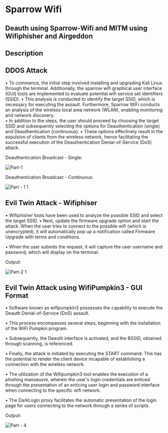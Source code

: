 # Sparrow Wifi 

## Deauth using Sparrow-Wifi and MITM using Wifiphisher and Airgeddon

## Description

## DDOS Attack

•	To commence, the initial step involved installing and upgrading Kali Linux through the terminal. Additionally, the sparrow wifi graphical user interface (GUI) tools are implemented to evaluate potential wifi service set identifiers (SSID). 
• This analysis is conducted to identify the target SSID, which is necessary for executing the assault. Furthermore, Sparrow WiFi conducts an analysis of the wireless local area network (WLAN), enabling monitoring and network discovery.  
• In addition to the steps, the user should proceed by choosing the target SSID and subsequently selecting the options for Deauthentication (single) and Deauthentication (continuous). 
• These options effectively result in the expulsion of clients from the wireless network, hence facilitating the successful execution of the Deauthentication Denial-of-Service (DoS) attack.

Deauthentication Broadcast - Single:

![Part-1](https://github.com/Ibarsjoel1234/Sparrow-Wifi/assets/35426719/f5f0433f-1b9b-4639-a76d-ad71cdbd11ab)


Deauthentication Broadcast - Continuous:

![Part - 1 1](https://github.com/Ibarsjoel1234/Sparrow-Wifi/assets/35426719/af670ef6-a386-4c25-9854-df71e41ae1ac)


## Evil Twin Attack - Wifiphiser

• Wifiphisher tools have been used to analyze the possible SSID and select the target SSID. • Next, update the firmware upgrade option and start the attack. When the user tries to connect to the possible wifi (which is unencrypted), it will automatically pop up a notification called Firmware Upgrade with terms and conditions. 

• When the user submits the request, it will capture the user username and password, which will display on the terminal. 

Output:


![Part-2 1](https://github.com/Ibarsjoel1234/Sparrow-Wifi/assets/35426719/9021e081-bcab-43a8-9c58-328320ff370c)


## Evil Twin Attack using WifiPumpkin3 - GUI Format


• Software known as wifipumpkin3 possesses the capability to execute the Deauth Denial-of-Service (DoS) assault. 

• This process encompasses several steps, beginning with the installation of the WiFi Pumpkin program.

• Subsequently, the Deauth interface is activated, and the BSSID, obtained through scanning, is referenced. 

• Finally, the attack is initiated by executing the START command. This has the potential to render the client device incapable of establishing a connection with the wireless network.

• The utilization of the Wifipumpkin3 tool enables the execution of a phishing manoeuvre, wherein the user's login credentials are enticed through the presentation of an enticing user login and password interface when connecting to the specific wifi network. 

• The DarkLogin proxy facilitates the automatic presentation of the login page for users connecting to the network through a series of scripts.

Output: 


![Part - 4](https://github.com/Ibarsjoel1234/Sparrow-Wifi/assets/35426719/db2539bd-90e9-4807-a7b2-ab8918cc43a7)


